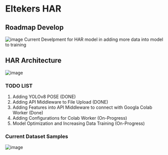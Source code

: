 # Eltekers HAR 
## Roadmap Develop
![image](https://github.com/user-attachments/assets/80cadff9-7444-4e73-942a-71917bdd8d10)
Current Develpment for HAR model in adding more data into model to training

## HAR Architecture 
![image](https://github.com/user-attachments/assets/01e69ed5-e540-410d-a07f-94151a3a7a8b)


### TODO LIST
1. Adding YOLOv8 POSE (DONE)
2. Adding API Middleware to File Upload (DONE)
3. Adding Features into API Middleware to connect with Googla Colab Worker (Done)
4. Adding Configurations for Colab Worker (On-Progress)
5. Model Optimization and Increasing Data Training (On-Progress)

### Current Dataset Samples
![image](https://github.com/user-attachments/assets/b6736f98-df86-4bbd-9ce7-502b7da9d163)



